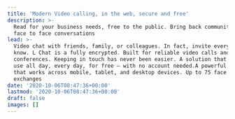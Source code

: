 ```yaml
---
title: 'Modern Video calling, in the web, secure and free'
description: >-
  Read for your business needs, free to the public. Bring back community, and
  face to face conversations
lead: >-
  Video chat with friends, family, or colleagues. In fact, invite everyone you
  know. L Chat is a fully encrypted. Built for reliable video calls and
  conferences. Keeping in touch has never been easier. A solution that you can
  use all day, every day, for free — with no account needed.A powerful solution
  that works across mobile, tablet, and desktop devices. Up to 75 face to face
  exchanges
date: '2020-10-06T08:47:36+00:00'
lastmod: '2020-10-06T08:47:36+00:00'
draft: false
images: []
---
```

